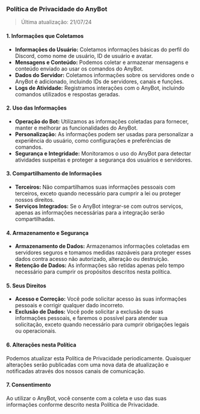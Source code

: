 ### Política de Privacidade do AnyBot
> Última atualização: 21/07/24

#### 1. Informações que Coletamos

- **Informações do Usuário:** Coletamos informações básicas do perfil do Discord, como nome de usuário, ID de usuário e avatar.
- **Mensagens e Conteúdo:** Podemos coletar e armazenar mensagens e conteúdo enviado ao usar os comandos do AnyBot.
- **Dados do Servidor:** Coletamos informações sobre os servidores onde o AnyBot é adicionado, incluindo IDs de servidores, canais e funções.
- **Logs de Atividade:** Registramos interações com o AnyBot, incluindo comandos utilizados e respostas geradas.

#### 2. Uso das Informações

- **Operação do Bot:** Utilizamos as informações coletadas para fornecer, manter e melhorar as funcionalidades do AnyBot.
- **Personalização:** As informações podem ser usadas para personalizar a experiência do usuário, como configurações e preferências de comandos.
- **Segurança e Integridade:** Monitoramos o uso do AnyBot para detectar atividades suspeitas e proteger a segurança dos usuários e servidores.

#### 3. Compartilhamento de Informações

- **Terceiros:** Não compartilhamos suas informações pessoais com terceiros, exceto quando necessário para cumprir a lei ou proteger nossos direitos.
- **Serviços Integrados:** Se o AnyBot integrar-se com outros serviços, apenas as informações necessárias para a integração serão compartilhadas.

#### 4. Armazenamento e Segurança

- **Armazenamento de Dados:** Armazenamos informações coletadas em servidores seguros e tomamos medidas razoáveis para proteger esses dados contra acesso não autorizado, alteração ou destruição.
- **Retenção de Dados:** As informações são retidas apenas pelo tempo necessário para cumprir os propósitos descritos nesta política.

#### 5. Seus Direitos

- **Acesso e Correção:** Você pode solicitar acesso às suas informações pessoais e corrigir qualquer dado incorreto.
- **Exclusão de Dados:** Você pode solicitar a exclusão de suas informações pessoais, e faremos o possível para atender sua solicitação, exceto quando necessário para cumprir obrigações legais ou operacionais.

#### 6. Alterações nesta Política

Podemos atualizar esta Política de Privacidade periodicamente. Quaisquer alterações serão publicadas com uma nova data de atualização e notificadas através dos nossos canais de comunicação.

#### 7. Consentimento

Ao utilizar o AnyBot, você consente com a coleta e uso das suas informações conforme descrito nesta Política de Privacidade.
